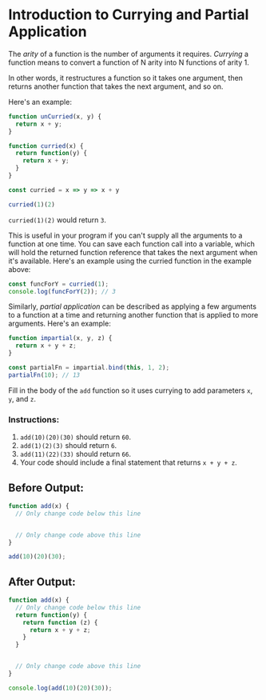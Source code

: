 # Introduction to Currying and Partial Application

The _arity_ of a function is the number of arguments it requires. _Currying_ a function means to convert a function of N arity into N functions of arity 1.

In other words, it restructures a function so it takes one argument, then returns another function that takes the next argument, and so on.

Here's an example:

```javascript
function unCurried(x, y) {
  return x + y;
}

function curried(x) {
  return function(y) {
    return x + y;
  }
}

const curried = x => y => x + y

curried(1)(2)
```

`curried(1)(2)` would return `3`.

This is useful in your program if you can't supply all the arguments to a function at one time. You can save each function call into a variable, which will hold the returned function reference that takes the next argument when it's available. Here's an example using the curried function in the example above:

```javascript
const funcForY = curried(1);
console.log(funcForY(2)); // 3
```

Similarly, _partial application_ can be described as applying a few arguments to a function at a time and returning another function that is applied to more arguments. Here's an example:

```javascript
function impartial(x, y, z) {
  return x + y + z;
}

const partialFn = impartial.bind(this, 1, 2);
partialFn(10); // 13
```

Fill in the body of the `add` function so it uses currying to add parameters `x`, `y`, and `z`.

### Instructions:
1. `add(10)(20)(30)` should return `60`.
2. `add(1)(2)(3)` should return `6`.
3. `add(11)(22)(33)` should return `66`.
4. Your code should include a final statement that returns `x + y + z`.

## Before Output:
```javascript
function add(x) {
  // Only change code below this line


  // Only change code above this line
}

add(10)(20)(30);
```

## After Output:
```javascript
function add(x) {
  // Only change code below this line
  return function(y) {
    return function (z) {
      return x + y + z;
    }  
  }


  // Only change code above this line
}

console.log(add(10)(20)(30));
```